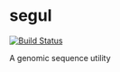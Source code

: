 # segul
[![Build Status](https://www.travis-ci.com/hhandika/segul.svg?branch=main)](https://www.travis-ci.com/hhandika/segul)

A genomic sequence utility
